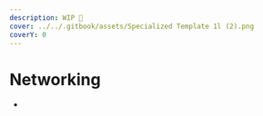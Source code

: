 ```yaml
---
description: WIP 🚧
cover: ../../.gitbook/assets/Specialized Template 1l (2).png
coverY: 0
---
```


# Networking

*
